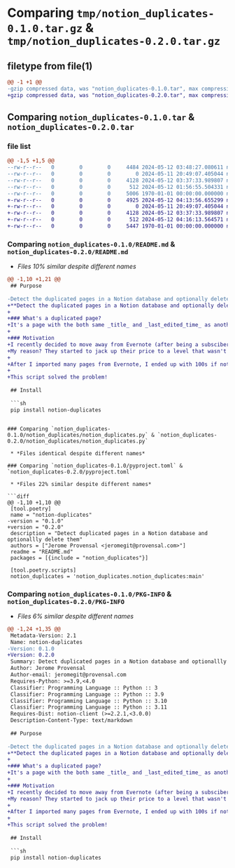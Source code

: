 # Comparing `tmp/notion_duplicates-0.1.0.tar.gz` & `tmp/notion_duplicates-0.2.0.tar.gz`

## filetype from file(1)

```diff
@@ -1 +1 @@
-gzip compressed data, was "notion_duplicates-0.1.0.tar", max compression
+gzip compressed data, was "notion_duplicates-0.2.0.tar", max compression
```

## Comparing `notion_duplicates-0.1.0.tar` & `notion_duplicates-0.2.0.tar`

### file list

```diff
@@ -1,5 +1,5 @@
--rw-r--r--   0        0        0     4484 2024-05-12 03:48:27.080611 notion_duplicates-0.1.0/README.md
--rw-r--r--   0        0        0        0 2024-05-11 20:49:07.405044 notion_duplicates-0.1.0/notion_duplicates/__init__.py
--rw-r--r--   0        0        0     4128 2024-05-12 03:37:33.989807 notion_duplicates-0.1.0/notion_duplicates/notion_duplicates.py
--rw-r--r--   0        0        0      512 2024-05-12 01:56:55.504331 notion_duplicates-0.1.0/pyproject.toml
--rw-r--r--   0        0        0     5006 1970-01-01 00:00:00.000000 notion_duplicates-0.1.0/PKG-INFO
+-rw-r--r--   0        0        0     4925 2024-05-12 04:13:56.655299 notion_duplicates-0.2.0/README.md
+-rw-r--r--   0        0        0        0 2024-05-11 20:49:07.405044 notion_duplicates-0.2.0/notion_duplicates/__init__.py
+-rw-r--r--   0        0        0     4128 2024-05-12 03:37:33.989807 notion_duplicates-0.2.0/notion_duplicates/notion_duplicates.py
+-rw-r--r--   0        0        0      512 2024-05-12 04:16:13.564571 notion_duplicates-0.2.0/pyproject.toml
+-rw-r--r--   0        0        0     5447 1970-01-01 00:00:00.000000 notion_duplicates-0.2.0/PKG-INFO
```

### Comparing `notion_duplicates-0.1.0/README.md` & `notion_duplicates-0.2.0/README.md`

 * *Files 10% similar despite different names*

```diff
@@ -1,10 +1,21 @@
 ## Purpose
 
-Detect the duplicated pages in a Notion database and optionally delete the dupes
+**Detect the duplicated pages in a Notion database and optionally delete the dupes**
+
+### What's a duplicated page?
+It's a page with the both same _title_ and _last_edited_time_ as another document.
+
+### Motivation
+I recently decided to move away from Evernote (after being a subsciber since 2008). 
+My reason? They started to jack up their price to a level that wasn't justifiable to me.
+
+After I imported many pages from Evernote, I ended up with 100s if not 1000s of duplicated pages.
+
+This script solved the problem! 
 
 ## Install
 
 ```sh
 pip install notion-duplicates
 ```
```

### Comparing `notion_duplicates-0.1.0/notion_duplicates/notion_duplicates.py` & `notion_duplicates-0.2.0/notion_duplicates/notion_duplicates.py`

 * *Files identical despite different names*

### Comparing `notion_duplicates-0.1.0/pyproject.toml` & `notion_duplicates-0.2.0/pyproject.toml`

 * *Files 22% similar despite different names*

```diff
@@ -1,10 +1,10 @@
 [tool.poetry]
 name = "notion-duplicates"
-version = "0.1.0"
+version = "0.2.0"
 description = "Detect duplicated pages in a Notion database and optionallly delete them"
 authors = ["Jerome Provensal <jeromegit@provensal.com>"]
 readme = "README.md"
 packages = [{include = "notion_duplicates"}]
 
 [tool.poetry.scripts]
 notion_duplicates = 'notion_duplicates.notion_duplicates:main'
```

### Comparing `notion_duplicates-0.1.0/PKG-INFO` & `notion_duplicates-0.2.0/PKG-INFO`

 * *Files 6% similar despite different names*

```diff
@@ -1,24 +1,35 @@
 Metadata-Version: 2.1
 Name: notion-duplicates
-Version: 0.1.0
+Version: 0.2.0
 Summary: Detect duplicated pages in a Notion database and optionallly delete them
 Author: Jerome Provensal
 Author-email: jeromegit@provensal.com
 Requires-Python: >=3.9,<4.0
 Classifier: Programming Language :: Python :: 3
 Classifier: Programming Language :: Python :: 3.9
 Classifier: Programming Language :: Python :: 3.10
 Classifier: Programming Language :: Python :: 3.11
 Requires-Dist: notion-client (>=2.2.1,<3.0.0)
 Description-Content-Type: text/markdown
 
 ## Purpose
 
-Detect the duplicated pages in a Notion database and optionally delete the dupes
+**Detect the duplicated pages in a Notion database and optionally delete the dupes**
+
+### What's a duplicated page?
+It's a page with the both same _title_ and _last_edited_time_ as another document.
+
+### Motivation
+I recently decided to move away from Evernote (after being a subsciber since 2008). 
+My reason? They started to jack up their price to a level that wasn't justifiable to me.
+
+After I imported many pages from Evernote, I ended up with 100s if not 1000s of duplicated pages.
+
+This script solved the problem! 
 
 ## Install
 
 ```sh
 pip install notion-duplicates
 ```
```

